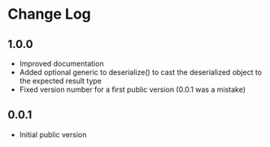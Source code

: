 # Change Log

## 1.0.0
- Improved documentation
- Added optional generic to deserialize() to cast the deserialized object to the expected result type
- Fixed version number for a first public version (0.0.1 was a mistake)

## 0.0.1
- Initial public version

